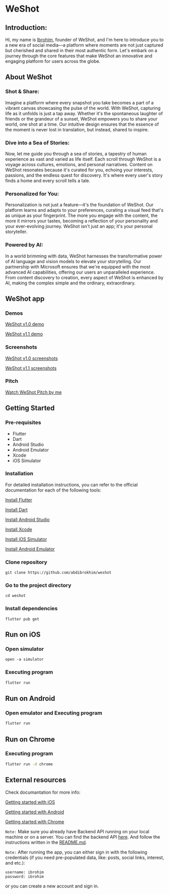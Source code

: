 # WeShot

## Introduction:

Hi, my name is [Ibrohim](https://linkedin.com/in/abdibrokhim), founder of WeShot, and I'm here to introduce you to a new era of social media—a platform where moments are not just captured but cherished and shared in their most authentic form. Let's embark on a journey through the core features that make WeShot an innovative and engaging platform for users across the globe.

## About WeShot

### Shot & Share: 
Imagine a platform where every snapshot you take becomes a part of a vibrant canvas showcasing the pulse of the world. With WeShot, capturing life as it unfolds is just a tap away. Whether it's the spontaneous laughter of friends or the grandeur of a sunset, WeShot empowers you to share your world, one shot at a time. Our intuitive design ensures that the essence of the moment is never lost in translation, but instead, shared to inspire.

### Dive into a Sea of Stories:
Now, let me guide you through a sea of stories, a tapestry of human experience as vast and varied as life itself. Each scroll through WeShot is a voyage across cultures, emotions, and personal narratives. Content on WeShot resonates because it's curated for you, echoing your interests, passions, and the endless quest for discovery. It's where every user's story finds a home and every scroll tells a tale.

### Personalized for You:
Personalization is not just a feature—it's the foundation of WeShot. Our platform learns and adapts to your preferences, curating a visual feed that's as unique as your fingerprint. The more you engage with the content, the more it mirrors your tastes, becoming a reflection of your personality and your ever-evolving journey. WeShot isn't just an app; it's your personal storyteller.

### Powered by AI:
In a world brimming with data, WeShot harnesses the transformative power of AI language and vision models to elevate your storytelling. Our partnership with Microsoft ensures that we're equipped with the most advanced AI capabilities, offering our users an unparalleled experience. From content discovery to creation, every aspect of WeShot is enhanced by AI, making the complex simple and the ordinary, extraordinary.


## WeShot app

### Demos

[WeShot v1.0 demo](https://vimeo.com/909013220?share=copy)

[WeShot v1.1 demo](https://linkedin.com/in/abdibrokhim)

### Screenshots

[WeShot v1.0 screenshots](https://drive.google.com/drive/folders/1P0cDtksRk04TRfRpofKHW6ychCRdeKYr?usp=sharing)

[WeShot v1.1 screenshots](https://drive.google.com/drive/folders/1jA7khPingmqnWtHsBdmqAyXxvBpb6Xoy?usp=sharing)

### Pitch

[Watch WeShot Pitch by me](https://linkedin.com/in/abdibrokhim)

## Getting Started

### Pre-requisites

* Flutter
* Dart
* Android Studio
* Android Emulator
* Xcode
* iOS Simulator

### Installation
For detailed installation instructions, you can refer to the official documentation for each of the following tools:

[Install Flutter](https://flutter.dev/docs/get-started/install)

[Install Dart](https://dart.dev/get-dart)

[Install Android Studio](https://developer.android.com/studio)

[Install Xcode](https://developer.apple.com/xcode/)

[Install iOS Simulator](https://developer.apple.com/xcode/)

[Install Android Emulator](https://developer.android.com/studio)



### Clone repository
```
git clone https://github.com/abdibrokhim/weshot
```

### Go to the project directory
```
cd weshot
```

### Install dependencies
```
flutter pub get
```

## Run on iOS

### Open simulator
```
open -a simulator
```

### Executing program
```bash
flutter run
```

## Run on Android

### Open emulator and Executing program
```bash
flutter run
```



## Run on Chrome

### Executing program
```bash
flutter run -d chrome
```


## External resources

Check documantation for more info: 

[Getting started with iOS](https://flutter.dev/docs/get-started/install/macos#deploy-to-ios-devices)

[Getting started with Android](https://docs.flutter.dev/get-started/install/macos/mobile-android)

[Getting started with Chrome](https://flutter.dev/docs/get-started/web)


`Note:` Make sure you already have Backend API running on your local machine or on a server. You can find the backend API [here](https://github.com/abdibrokhim/Social-Media-App-Backend). And follow the instructions written in the [README.md](https://github.com/abdibrokhim/Social-Media-App-Backend/blob/main/README.md).

`Note:` After running the app, you can either sign in with the following credentials (if you need pre-populated data, like: posts, social links, interest, and etc.):

```
username: ibrohim
password: ibrohim
```

or you can create a new account and sign in.